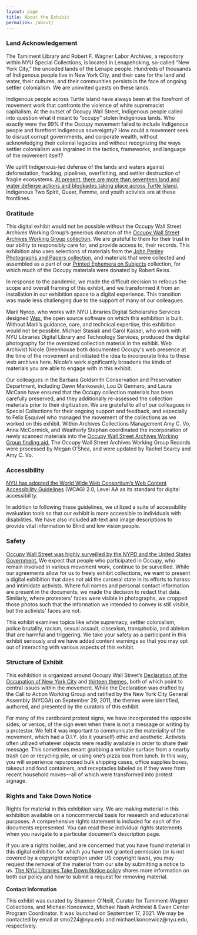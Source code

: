 ```yaml
---
layout: page
title: About the Exhibit
permalink: /about/
---
```


<h3><strong>Land Acknowledgement</strong></h3>

<p>
The Tamiment Library and Robert F. Wagner Labor Archives, a repository within NYU Special Collections, is located in Lenapehoking, so-called “New York City,” the unceded lands of the Lenape people. Hundreds of thousands of Indigenous people live in New York City, and their care for the land and water, their cultures, and their communities persists in the face of ongoing settler colonialism. We are uninvited guests on these lands.
</p>
<p>
Indigenous people across Turtle Island have always been at the forefront of movement work that confronts the violence of white supremacist capitalism. At the outset of Occupy Wall Street, Indigenous people called into question what it meant to “occupy” stolen Indigenous lands. Who exactly were the 99% if the Occupy movement failed to include Indigenous people and forefront Indigenous sovereignty? How could a movement seek to disrupt corrupt governments, and corporate wealth, without acknowledging their colonial legacies and without recognizing the ways settler colonialism was ingrained in the tactics, frameworks, and language of the movement itself?
</p>
<p>
We uplift Indigenous-led defense of the lands and waters against deforestation, fracking, pipelines, overfishing, and settler destruction of fragile ecosystems. <a href="https://decolonialatlas.wordpress.com/2021/08/23/blockadia-2021/">At present, there are more than seventeen land and water defense actions and blockades taking place across Turtle Island.</a> Indigenous Two Spirit, Queer, Femme, and youth activists are at these frontlines.
  
<h3><strong>Gratitude</strong></h3>


<p>
This digital exhibit would not be possible without the Occupy Wall Street Archives Working Group’s generous donation of the <a href="http://dlib.nyu.edu/findingaids/html/tamwag/tam_630/">Occupy Wall Street Archives Working Group collection</a>. We are grateful to them for their trust in our ability to responsibly care for, and provide access to, their records. This exhibition also uses selections of materials from the <a href="http://dlib.nyu.edu/findingaids/html/tamwag/tam_501/">John Penley Photographs and Papers collection</a>, and materials that were collected and assembled as a part of our <a href="http://dlib.nyu.edu/findingaids/html/tamwag/pe_029/">Printed Ephemera on Subjects</a> collection, for which much of the Occupy materials were donated by Robert Reiss.
</p>
<p>
In response to the pandemic, we made the difficult decision to refocus the scope and overall framing of this exhibit, and we transformed it from an installation in our exhibition space to a digital experience. This transition was made less challenging due to the support of many of our colleagues.
</p>
<p>
Marii Nyrop, who works with NYU Libraries Digital Scholarship Services designed <a href="https://marii.info/projects/wax">Wax</a>, the open source software on which this exhibition is built. Without Marii’s guidance, care, and technical expertise, this exhibition would not be possible. Michael Stasiak and Carol Kassel, who work with NYU Libraries Digital Library and Technology Services, produced the digital photography for the oversized collection material in the exhibit. Web Archivist Nicole Greenhouse both documented Occupy's web presence at the time of the movement and initiated the idea to incorporate links to these web archives here. Nicole’s work significantly broadens the kinds of materials you are able to engage with in this exhibit.
</p>
<p>
Our colleagues in the Barbara Goldsmith Conservation and Preservation Department, including Dawn Mankowski, Lou Di Gennaro, and Laura McCann have ensured that the Occupy collection materials has been carefully preserved, and they additionally re-assessed the collection materials prior to their digitization. We are grateful to all of our colleagues in Special Collections for their ongoing support and feedback, and especially to Felix Esquivel who managed the movement of the collections as we worked on this exhibit. Within Archives Collections Management Amy C. Vo, Anna McCormick, and Weatherly Stephan coordinated the incorporation of newly scanned materials into the <a href="http://dlib.nyu.edu/findingaids/html/tamwag/tam_630/">Occupy Wall Street Archives Working Group finding aid.</a> The Occupy Wall Street Archives Working Group Records were processed by Megan O’Shea, and were updated by Rachel Searcy and Amy C. Vo.
</p>
<h3><strong>Accessibility</strong></h3>


<p>
<a href="https://www.nyu.edu/about/policies-guidelines-compliance/policies-and-guidelines/website-accessibility.html">NYU has adopted the World Wide Web Consortium’s Web Content Accessibility Guidelines</a> (WCAG) 2.0, Level AA as its standard for digital accessibility.
</p>
<p>
In addition to following these guidelines, we utilized a suite of accessibility evaluation tools so that our exhibit is more accessible to individuals with disabilities. We have also included alt-text and image descriptions to provide vital information to Blind and low vision people.
</p>
<h3><strong>Safety</strong></h3>


<p>
<a href="https://www.aclu.org/press-releases/fbi-surveillance-occupy-wall-street-detailed-huffingtonpostcom">Occupy Wall Street was highly surveilled by the NYPD and the United States Government.</a> We expect that people who participated in Occupy, who remain involved in various movement work, continue to be surveilled. While our agreements allow for us to freely exhibit collections, we want to present a digital exhibition that does not aid the carceral state in its efforts to harass and intimidate activists. Where full names and personal contact information are present in the documents, we made the decision to redact that data. Similarly, where protesters' faces were visible in photographs, we cropped those photos such that the information we intended to convey is still visible, but the activists' faces are not.
</p>
<p>
This exhibit examines topics like white supremacy, settler colonialism, police brutality, racism, sexual assault, cissexism, transphobia, and ableism that are harmful and triggering. We take your safety as a participant in this exhibit seriously and we have added content warnings so that you may opt out of interacting with various aspects of this exhibit. <br>
</p>
<h3><strong>Structure of Exhibit</strong></h3>


<p>
This exhibition is organized around Occupy Wall Street’s <a href="{{ '' | absolute_url }}/declarations/">Declaration of the Occupation of New York City</a> and <a href="{{ '' | absolute_url }}/themes/">thirteen themes</a>, both of which point to central issues within the movement. While the Declaration was drafted by the Call to Action Working Group and ratified by the New York City General Assembly (NYCGA) on September 29, 2011, the themes were identified, authored, and presented by the curators of this exhibit.
</p>
<p>
For many of the cardboard protest signs, we have incorporated the opposite sides, or versos, of the sign even when there is not a message or writing by a protestor. We felt it was important to communicate the materiality of the movement, which had a D.I.Y. (do it yourself) ethic and aesthetic. Activists often utilized whatever objects were readily available in order to share their message. This sometimes meant grabbing a writable surface from a nearby trash can or recycling pile, or using one’s pizza box from lunch. In this way, you will experience repurposed bulk shipping cases, office supplies boxes, takeout and food containers, and receptacles labeled as if they were from recent household moves—all of which were transformed into protest signage.
</p>
<h3><strong>Rights and Take Down Notice</strong></h3>


<p>
Rights for material in this exhibition vary. We are making material in this exhibition available on a noncommercial basis for research and educational purposes. A comprehensive rights statement is included for each of the documents represented. You can read these individual rights statements when you navigate to a particular document’s description page.
</p>
<p>
If you are a rights holder, and are concerned that you have found material in this digital exhibition for which you have not granted permission (or is not covered by a copyright exception under US copyright laws), you may request the removal of the material from our site by submitting a notice to us. <a href="https://library.nyu.edu/about/visiting/policies/notice-takedown-policy/">The NYU Libraries Take Down Notice policy</a> shares more information on both our policy and how to submit a request for removing material.<br><br><strong>Contact Information</strong>
</p>
<p>
This exhibit was curated by Shannon O'Neill, Curator for Tamiment-Wagner Collections, and Michael Koncewicz, Michael Nash Archivist & Ewen Center Program Coordinator. It was launched on September 17, 2021. We may be contacted by email at smo224@nyu.edu and michael.koncewicz@nyu.edu, respectively.
</p>
